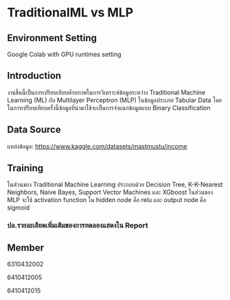 # TraditionalML vs MLP

## Environment Setting
  Google Colab with GPU runtimes setting
  
## Introduction

งานชิ้นนี้เป็นการเปรียบเทียบศักยภาพในการวิเคราะห์ข้อมูลระหว่าง Traditional Machine Learning (ML) กับ Multilayer Perceptron (MLP) ในข้อมูลประเภท Tabular Data โดยในการเปรียบเทียบครั้งนี้ข้อมูลที่นำมาใช้จะเป็นการจำแนกข้อมูลแบบ Binary Classification 

## Data Source
แหล่งข้อมูล: https://www.kaggle.com/datasets/mastmustu/income

## Training

ในส่วนของ Traditional Machine Learning ประกอบด้วย Decision Tree, K-K-Nearest Neighbors, Naive Bayes, Support Vector Machines และ XGboost
ในส่วนของ MLP จะใช้ activation function ใน hidden node คือ relu และ output node คือ sigmoid

### ปล.รายละเอียดเพิ่มเติมของการทดลองแสดงใน Report

## Member
6310432002 

6410412005

6410412015
